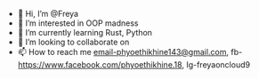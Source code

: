 - 👋 Hi, I’m @Freya
- 👀 I’m interested in OOP madness
- 🌱 I’m currently learning Rust, Python
- 💞️ I’m looking to collaborate on 
- 📫 How to reach me email-phyoethikhine143@gmail.com, fb-https://www.facebook.com/phyoethikhine.18, Ig-freyaoncloud9

<!---
PhyoeThiKhine/PhyoeThiKhine is a ✨ special ✨ repository because its `README.md` (this file) appears on your GitHub profile.
You can click the Preview link to take a look at your changes.
--->
